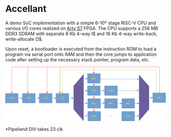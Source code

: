 # Accellant
A demo SoC implementation with a simple 6-10* stage RISC-V CPU and various I/O cores realized on [Arty S7](https://digilent.com/reference/programmable-logic/arty-s7/start) FPGA. The CPU supports a 256 MB DDR3 SDRAM with separate 8 Kb 4-way I$ and 16 Kb 4-way write-back, write-allocate D$.

Upon reset, a bootloader is executed from the instruction ROM to load a program via serial port onto RAM and then the core jumps to application code after setting up the necessary stack pointer, program data, etc.

![accellant_cpu](https://github.com/NotCamelCase/Accellant/blob/master/docs/accellant_cpu.png)

*Pipeliend DIV takes 23 clk